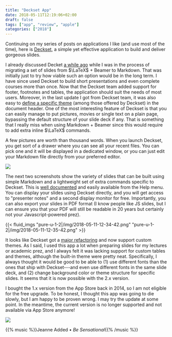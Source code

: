 ```yaml
---
title: "Deckset App"
date: 2018-05-11T12:19:06+02:00
draft: false
tags: ["app", "review", "apple"]
categories: ["2018"]
---
```


Continuing on my series of posts on applications I like (and use most of the time), here is [Deckset](https://www.decksetapp.com), a simple yet effective application to build and deliver gorgeous slides.

<!--more-->

I already discussed Decket [a while ago](/post/from-beamer-to-deckset) while I was in the process of migrating a set of slides from $\LaTeX$ + Beamer to Markdown. That was initially just to try how viable such an option would be in the long term. I have since used Deckset to build short presentations and even complete courses more than once. Now that the Deckset team added support for footer, footnotes and tables, the application should suit the needs of most users. Moreover, in the last update I got from Deckset team, it was also easy to [define a specific theme](https://docs.decksetapp.com/English.lproj/Customization/01-configuration-commands.html) (among those offered by Deckset) in the document header. One of the most interesting feature of Deckset is that you can easily manage to put pictures, movies or single text on a plain page, bypassing the default structure of your slide deck if any. That is something that I really miss when using Markdown + Beamer since this would require to add extra inline $\LaTeX$ commands.

A few pictures are worth than thousand words. When you launch Deckset, you get sort of a drawer where you can see all your recent files. You can pick one and it will be displayed in a dedicated window, or you can just edit your Markdown file directly from your preferred editor.

![](/img/2018-05-11-12-34-32.png)

The next two screenshots show the variety of slides that can be built using simple Markdown and a lightweight set of extra commands specific to Deckset. This is [well documented](https://www.decksetapp.com/help/) and easily available from the Help menu. You can display your slides using Deckset directly, and you will get access to "presenter notes" and a second display monitor for free. Importantly, you can also export your slides in PDF format (I know people like JS slides, but I can ensure you that your PDF will still be readable in 20 years but certainly not your Javascript-powered prez).

{{< fluid_imgs
  "pure-u-1-2|/img/2018-05-11-12-34-42.png"
  "pure-u-1-2|/img/2018-05-11-12-35-42.png" >}}

It looks like Deckset got a [major refactoring](https://www.decksetapp.com/2/) and now support custom themes. As I said, I used this app a lot when preparing slides for my lectures or academic prez, and I always felt it was lacking support for custom tables and themes, although the built-in theme were pretty neat. Specifically, I always thought it would be good to be able to (1) use different fonts than the ones that ship with Deckset---and even use different fonts in the same slide deck, and (2) change background color or theme structure for specific slides. It seems that it is now possible with the 2.x version.

I bought the 1.x version from the App Store back in 2014, so I am not eligible for the free upgrade. To be honest, I thought this app was going to die slowly, but I am happy to be proven wrong. I may try the update at some point. In the meantime, the current version is no longer supported and not available via App Store anymore!

![](/img/2018-05-11-12-34-11.png)

{{% music %}}Jeanne Added • _Be Sensational_{{% /music %}}
